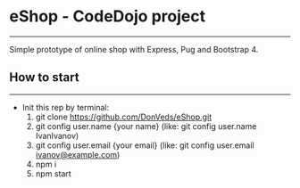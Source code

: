 # eShop - CodeDojo project
___
Simple prototype of online shop with Express, Pug and Bootstrap 4.

## How to start
___
* Init this rep by terminal: 
  1. git clone https://github.com/DonVeds/eShop.git
  2. git config user.name {your name} (like: git config user.name IvanIvanov)
  3. git config user.email {your email} (like: git config user.email ivanov@example.com)
  4. npm i
  5. npm start